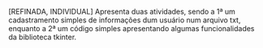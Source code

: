 [REFINADA, INDIVIDUAL] Apresenta duas atividades, sendo a 1ª um cadastramento simples de informações dum usuário num arquivo txt, enquanto a 2ª um código simples apresentando algumas funcionalidades da biblioteca tkinter.
